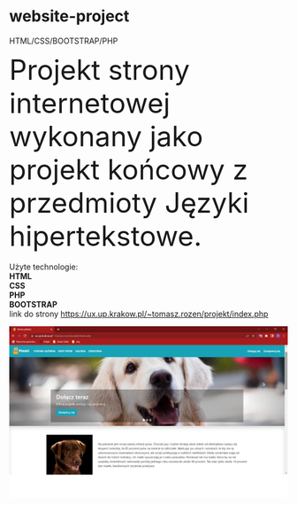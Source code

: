 # website-project
HTML/CSS/BOOTSTRAP/PHP


<span style="font-size:50px;">Projekt strony internetowej wykonany jako projekt końcowy z przedmioty Języki hipertekstowe.</span>
<br><br>
Użyte technologie:<br>
<b>HTML</b><br>
<b>CSS</b><br>
<b>PHP</b><br>
<b>BOOTSTRAP</b><br>
link do strony
https://ux.up.krakow.pl/~tomasz.rozen/projekt/index.php

![Screenshot](img/strona.png)
